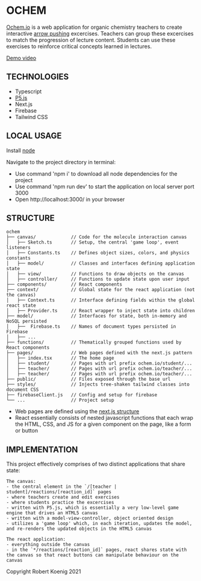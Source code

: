 OCHEM
=======================================================================================

[Ochem.io](ochem.io) is a web application for organic chemistry teachers to create interactive [arrow pushing](https://en.wikipedia.org/wiki/Arrow_pushing) excercises. Teachers can group these excercises to match the progression of lecture content. Students can use these exercises to reinforce critical concepts learned in lectures.

[Demo video](https://www.loom.com/share/f9cb6644afcd4545808693d90757ef1a?t=0)

TECHNOLOGIES
---------------------------------------------------------------------------------------

- Typescript    
- [P5.js](p5js.org)   
- Next.js              
- Firebase              
- Tailwind CSS          


LOCAL USAGE
---------------------------------------------------------------------------------------

Install [node](https://nodejs.org/en/)

Navigate to the project directory in terminal:

- Use command 'npm i' to download all node dependencies for the project
- Use command 'npm run dev' to start the application on local server port 3000
- Open http://localhost:3000/ in your browser


STRUCTURE
---------------------------------------------------------------------------------------

    ochem
    ├── canvas/             // Code for the molecule interaction canvas
    │   ├── Sketch.ts       // Setup, the central 'game loop', event listeners
    │   ├── Constants.ts    // Defines object sizes, colors, and physics constants
    │   ├── model/          // Classes and interfaces defining application state
    │   ├── view/           // Functions to draw objects on the canvas
    │   ├── controller/     // Functions to update state upon user input
    ├── components/         // React components    
    ├── context/            // Global state for the react application (not the canvas)
    │   ├── Context.ts      // Interface defining fields within the global react state
    │   ├── Provider.ts     // React wrapper to inject state into children
    ├── model/              // Interfaces for state, both in-memory and NoSQL persisted
    │   ├──  Firebase.ts    // Names of document types persisted in Firebase
    │   ├── ...
    ├── functions/          // Thematically grouped functions used by React components
    ├── pages/              // Web pages defined with the next.js pattern
    │   ├── index.tsx       // The home page
    │   ├── student/        // Pages with url prefix ochem.io/student/...
    │   ├── teacher/        // Pages with url prefix ochem.io/teacher/...  
    │   ├── teacher/        // Pages with url prefix ochem.io/teacher/...  
    ├── public/             // Files exposed through the base url
    ├── styles/             // Injects tree-shaken tailwind classes into document CSS
    ├── firebaseClient.js   // Config and setup for firebase
    └── ...                 // Project setup


- Web pages are defined using the [next.js structure](https://nextjs.org/docs/basic-features/pages)
- React essentially consists of nested javascript functions that each wrap the HTML, CSS, and JS for a given component on the page, like a form or button

IMPLEMENTATION
---------------------------------------------------------------------------------------

This project effectively comprises of two distinct applications that share state:

    The canvas:
    - the central element in the `/[teacher | student]/reactions/[reaction_id]` pages
    - where teachers create and edit exercises
    - where students practice the excercises
    - written with P5.js, which is essentially a very low-level game engine that drives an HTML5 canvas
    - written with a model-view-controller, object oriented design
    - utilizes a 'game loop' which, in each iteration, updates the model, and re-renders the updated objects in the HTML5 canvas
    
    The react application:
    - everything outside the canvas
    - in the `*/reactions/[reaction_id]` pages, react shares state with the canvas so that react buttons can manipulate behaviour on the canvas


Copyright Robert Koenig 2021
